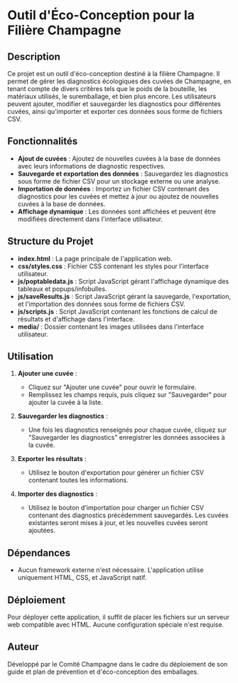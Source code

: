 
# Outil d'Éco-Conception pour la Filière Champagne

## Description

Ce projet est un outil d'éco-conception destiné à la filière Champagne. Il permet de gérer les diagnostics écologiques des cuvées de Champagne, en tenant compte de divers critères tels que le poids de la bouteille, les matériaux utilisés, le suremballage, et bien plus encore. Les utilisateurs peuvent ajouter, modifier et sauvegarder les diagnostics pour différentes cuvées, ainsi qu'importer et exporter ces données sous forme de fichiers CSV.

## Fonctionnalités

- **Ajout de cuvées** : Ajoutez de nouvelles cuvées à la base de données avec leurs informations de diagnostic respectives.
- **Sauvegarde et exportation des données** : Sauvegardez les diagnostics sous forme de fichier CSV pour un stockage externe ou une analyse.
- **Importation de données** : Importez un fichier CSV contenant des diagnostics pour les cuvées et mettez à jour ou ajoutez de nouvelles cuvées à la base de données.
- **Affichage dynamique** : Les données sont affichées et peuvent être modifiées directement dans l'interface utilisateur.

## Structure du Projet

- **index.html** : La page principale de l'application web.
- **css/styles.css** : Fichier CSS contenant les styles pour l'interface utilisateur.
- **js/poptabledata.js** : Script JavaScript gérant l'affichage dynamique des tableaux et popups/infobulles.
- **js/saveResults.js** : Script JavaScript gérant la sauvegarde, l'exportation, et l'importation des données sous forme de fichiers CSV.
- **js/scripts.js** : Script JavaScript contenant les fonctions de calcul de résultats et d'affichage dans l'interface.
- **media/** : Dossier contenant les images utilisées dans l'interface utilisateur.

## Utilisation

1. **Ajouter une cuvée** :
   - Cliquez sur "Ajouter une cuvée" pour ouvrir le formulaire.
   - Remplissez les champs requis, puis cliquez sur "Sauvegarder" pour ajouter la cuvée à la liste.

2. **Sauvegarder les diagnostics** :
   - Une fois les diagnostics renseignés pour chaque cuvée, cliquez sur "Sauvegarder les diagnostics" enregistrer les données associées à la cuvée.

2. **Exporter les résultats** :
   - Utilisez le bouton d'exportation pour générer un fichier CSV contenant toutes les informations.

3. **Importer des diagnostics** :
   - Utilisez le bouton d'importation pour charger un fichier CSV contenant des diagnostics précédemment sauvegardés. Les cuvées existantes seront mises à jour, et les nouvelles cuvées seront ajoutées.

## Dépendances

- Aucun framework externe n'est nécessaire. L'application utilise uniquement HTML, CSS, et JavaScript natif.

## Déploiement

Pour déployer cette application, il suffit de placer les fichiers sur un serveur web compatible avec HTML. Aucune configuration spéciale n'est requise.

## Auteur

Développé par le Comité Champagne dans le cadre du déploiement de son guide et plan de prévention et d'éco-conception des emballages.
